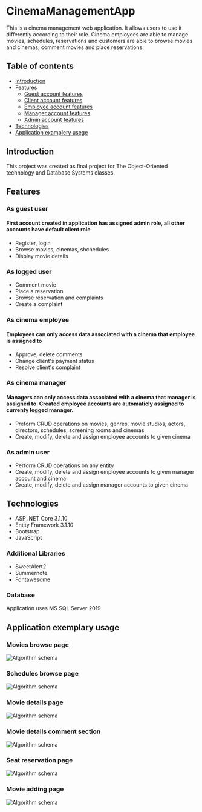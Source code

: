 # CinemaManagementApp
This is a cinema management web application. It allows users to use it differently according to their role. 
Cinema employees are able to manage movies, schedules, reservations and customers are able to browse movies and cinemas, comment movies and place  reservations.
## Table of contents
* [Introduction](#introduction)
* [Features](#features)
  * [Guest account features](#as-guest-user)
  * [Client account features](#as-logged-user)
  * [Employee account features](#as-cinema-employee)
  * [Manager account features](#as-cinema-manager)
  * [Admin account features](#as-admin-user)
* [Technologies](#technologies)
* [Application examplery usege](#application-examplery-usege)
## Introduction
This project was created as final project for The Object-Oriented technology and Database Systems classes.
## Features
### As guest user
#### First account created in application has assigned admin role, all other accounts have default client role
* Register, login
* Browse movies, cinemas, shchedules
* Display movie details
### As logged user
* Comment movie
* Place a reservation
* Browse reservation and complaints
* Create a complaint
### As cinema employee
#### Employees can only access data associated with a cinema that employee is assigned to
* Approve, delete comments
* Change client's payment status
* Resolve client's complaint
### As cinema manager
#### Managers can only access data associated with a cinema that manager is assigned to. Created employee accounts are automaticly assigned to currenty logged manager.
* Preform CRUD operations on movies, genres, movie studios, actors, directors, schedules, screening rooms and cinemas
* Create, modify, delete and assign employee accounts to given cinema
### As admin user
* Perform CRUD operations on any entity
* Create, modify, delete and assign employee accounts to given manager account and cinema
* Create, modify, delete and assign manager accounts to given cinema
## Technologies
* ASP .NET Core 3.1.10
* Entity Framework 3.1.10
* Bootstrap
* JavaScript
### Additional Libraries
* SweetAlert2
* Summernote
* Fontawesome
### Database
Application uses MS SQL Server 2019
## Application exemplary usage
### Movies browse page
![Algorithm schema](./screenshots/browse.jpg)
### Schedules browse page
![Algorithm schema](./screenshots/schedules.jpg)
### Movie details page
![Algorithm schema](./screenshots/details.jpg)
### Movie details comment section
![Algorithm schema](./screenshots/comment.jpg)
### Seat reservation page
![Algorithm schema](./screenshots/seats.jpg)
### Movie adding page
![Algorithm schema](./screenshots/add.jpg)
